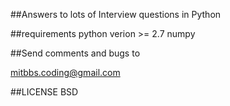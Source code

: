 ##Answers to lots of Interview questions in Python









##requirements
  python verion >= 2.7
  numpy



##Send comments and bugs to

mitbbs.coding@gmail.com


##LICENSE
BSD
